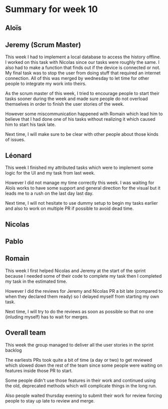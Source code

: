 # Summary for week 10


## Aloïs 



## Jeremy (Scrum Master)


This week I had to implement a local database to access the history offline. I worked on this task with Nicolas since our tasks were roughly the same. I also had to make a function that finds out if the device is connected or not. My final task was to stop the user from doing stuff that required an internet connection. All of this was merged by wednesday to let time for other people to integrate my work into theirs.

As the scrum master of this week, I tried to encourage people to start their tasks sooner during the week and made sure people do not overload themselves in order to finish the user stories of the week.

However some miscommunication happened with Romain which lead him to believe that I had done one of his tasks without realizing it which caused him to start his task late.

Next time, I will make sure to be clear with other people about those kinds of issues.


## Léonard 

This week I finished my attributed tasks which were to implement some logic for the UI and my task from last week.

However I did not manage my time correctly this week. I was waiting for Aloïs works to have some support and general direction for the visual but it leads me to a rush on the last day last day.

Next time, I will not hesitate to use dummy setup to begin my tasks earlier and also to work on multiple PR if possible to avoid dead time.

## Nicolas 



## Pablo 



## Romain 

This week I first helped Nicolas and Jeremy at the start of the sprint because I needed some of their code to complete my task then I completed my task in the estimated time.

However I did the reviews for Jeremy and Nicolas PR a bit late (compared to when they declared them ready) so I delayed myself from starting my own task.

Next time, I will try to do the reviews as soon as possible so that no one (inluding myself) has to wait for merges.

## Overall team

This week the group managed to deliver all the user stories in the sprint backlog

The earliests PRs took quite a bit of time (a day or two) to get reviewed which slowed down the rest of the team since some people were waiting on features inside those PR to start. 

Some people didn't use those features in their work and continued using the old, deprecated methods which will complicate things in the long run.

Also people waited thursday evening to submit their work for review forcing people to stay up late to review and merge.
